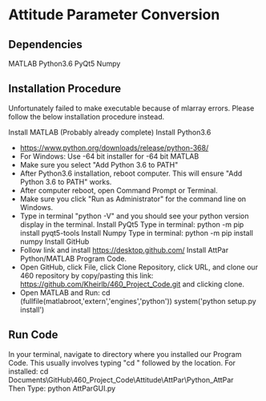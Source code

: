 # Attitude Parameter Conversion

## Dependencies
MATLAB
Python3.6
PyQt5
Numpy

## Installation Procedure
Unfortunately failed to make executable because of mlarray errors. Please follow the below installation procedure instead.

Install MATLAB (Probably already complete)
Install Python3.6
- https://www.python.org/downloads/release/python-368/
- For Windows: Use -64 bit installer for -64 bit MATLAB
- Make sure you select "Add Python 3.6 to PATH"
- After Python3.6 installation, reboot computer. This will ensure "Add Python 3.6 to PATH" works.
- After computer reboot, open Command Prompt or Terminal.
- Make sure you click "Run as Administrator" for the command line on Windows.
- Type in terminal "python -V" and you should see your python version display in the terminal.
Install PyQt5
Type in terminal:
  python -m pip install pyqt5-tools
Install Numpy
Type in terminal:
  python -m pip install numpy
Install GitHub
- Follow link and install https://desktop.github.com/
Install AttPar Python/MATLAB Program Code.
- Open GitHub, click File, click Clone Repository, click URL, and clone our 460 repository by copy/pasting this link: https://github.com/Kheirlb/460_Project_Code.git and clicking clone.
- Open MATLAB and Run:
  cd (fullfile(matlabroot,'extern','engines','python'))
  system('python setup.py install')

## Run Code
In your terminal, navigate to directory where you installed our Program Code. This usually involves typing "cd " followed by the location. For installed:
  cd Documents\GitHub\460_Project_Code\Attitude\AttPar\Python_AttPar\
Then Type:
  python AttParGUI.py
